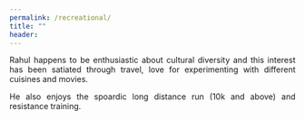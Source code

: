 ```yaml
---
permalink: /recreational/
title: ""
header:
---
```


<p style='text-align: justify;'>Rahul happens to be enthusiastic about cultural diversity and this interest has been satiated through travel, love for experimenting with different cuisines and movies.</p>

<p style='text-align: justify;'>He also enjoys the spoardic long distance run (10k and above) and resistance training.</p>
  

